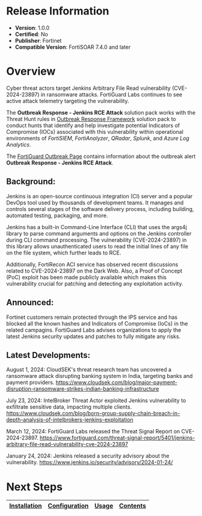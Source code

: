 # Release Information 

- **Version**: 1.0.0 
- **Certified**: No 
- **Publisher**: Fortinet 
- **Compatible Version**: FortiSOAR 7.4.0 and later 

# Overview 

Cyber threat actors target Jenkins Arbitrary File Read vulnerability (CVE-2024-23897) in ransomware attacks. FortiGuard Labs continues to see active attack telemetry targeting the vulnerability. 

 The **Outbreak Response - Jenkins RCE Attack** solution pack works with the Threat Hunt rules in [Outbreak Response Framework](https://github.com/fortinet-fortisoar/solution-pack-outbreak-response-framework/blob/release/1.1.0/README.md#threat-hunt-rules) solution pack to conduct hunts that identify and help investigate potential Indicators of Compromise (IOCs) associated with this vulnerability within operational environments of *FortiSIEM*, *FortiAnalyzer*, *QRadar*, *Splunk*, and *Azure Log Analytics*.

 The [FortiGuard Outbreak Page](https://www.fortiguard.com/outbreak-alert/jenkins-rce) contains information about the outbreak alert **Outbreak Response - Jenkins RCE Attack**. 

## Background: 

Jenkins is an open-source continuous integration (CI) server and a popular DevOps tool used by thousands of development teams. It manages and controls several stages of the software delivery process, including building, automated testing, packaging, and more. 

Jenkins has a built-in Command-Line Interface (CLI) that uses the args4j library to parse command arguments and options on the Jenkins controller during CLI command processing. The vulnerability (CVE-2024-23897) in this library allows unauthenticated users to read the initial lines of any file on the file system, which further leads to RCE. 

Additionally, FortiRecon ACI service has observed recent discussions related to CVE-2024-23897 on the Dark Web. Also, a Proof of Concept (PoC) exploit has been made publicly available which makes this vulnerability crucial for patching and detecting any exploitation activity. 

## Announced: 

Fortinet customers remain protected through the IPS service and has blocked all the known hashes and Indicators of Compromise (IoCs) in the related campagins. FortiGuard Labs advises organizations to apply the latest Jenkins security updates and patches to fully mitigate any risks.
 

## Latest Developments: 

August 1, 2024: CloudSEK's threat research team has uncovered a ransomware attack disrupting banking system in India, targeting banks and payment providers.
https://www.cloudsek.com/blog/major-payment-disruption-ransomware-strikes-indian-banking-infrastructure

July 23, 2024: IntelBroker Threat Actor exploited Jenkins vulnerability to exfiltrate sensitive data, impacting multiple clients.
https://www.cloudsek.com/blog/born-group-supply-chain-breach-in-depth-analysis-of-intelbrokers-jenkins-exploitation

March 12, 2024: FortiGuard Labs released the Threat Signal Report on CVE-2024-23897.
https://www.fortiguard.com/threat-signal-report/5401/jenkins-arbitrary-file-read-vulnerability-cve-2024-23897

January 24, 2024: Jenkins released a security advisory about the vulnerability.
https://www.jenkins.io/security/advisory/2024-01-24/ 

# Next Steps
 | [Installation](./docs/setup.md#installation) | [Configuration](./docs/setup.md#configuration) | [Usage](./docs/usage.md) | [Contents](./docs/contents.md) | 
 |--------------------------------------------|----------------------------------------------|------------------------|------------------------------|
